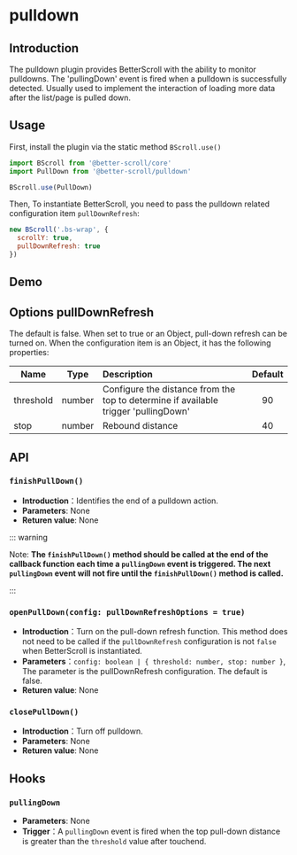 # pulldown

## Introduction

  The pulldown plugin provides BetterScroll with the ability to monitor pulldowns. The 'pullingDown' event is fired when a pulldown is successfully detected. Usually used to implement the interaction of loading more data after the list/page is pulled down.

## Usage

First, install the plugin via the static method `BScroll.use()`

```js
import BScroll from '@better-scroll/core'
import PullDown from '@better-scroll/pulldown'

BScroll.use(PullDown)
```

Then, To instantiate BetterScroll, you need to pass the pulldown related configuration item `pullDownRefresh`:

```js
new BScroll('.bs-wrap', {
  scrollY: true,
  pullDownRefresh: true
})
```

## Demo

<demo qrcode-url="pulldown/">
  <template slot="code-template">
    <<< @/examples/vue/components/pulldown/default.vue?template
  </template>
  <template slot="code-script">
    <<< @/examples/vue/components/pulldown/default.vue?script
  </template>
  <template slot="code-style">
    <<< @/examples/vue/components/pulldown/default.vue?style
  </template>
  <pulldown-default slot="demo"></pulldown-default>
</demo>

## Options pullDownRefresh

The default is false. When set to true or an Object, pull-down refresh can be turned on. When the configuration item is an Object, it has the following properties:

|Name|Type|Description|Default|
|----------|:-----:|:-----------|:--------:|
| threshold | number | Configure the distance from the top to determine if available trigger 'pullingDown' | 90 |
| stop | number | Rebound distance | 40 |

## API

### `finishPullDown()`

  - **Introduction**：Identifies the end of a pulldown action.
  - **Parameters**: None
  - **Returen value**: None

::: warning

Note: **The `finishPullDown()` method should be called at the end of the callback function each time a `pullingDown` event is triggered. The next `pullingDown` event will not fire until the `finishPullDown()` method is called.**

:::

### `openPullDown(config: pullDownRefreshOptions = true)`

  - **Introduction**：Turn on the pull-down refresh function. This method does not need to be called if the `pullDownRefresh` configuration is not `false` when BetterScroll is instantiated.
  - **Parameters**：`config: boolean | { threshold: number, stop: number }`, The parameter is the pullDownRefresh configuration. The default is false.
  - **Returen value**: None

### `closePullDown()`

  - **Introduction**：Turn off pulldown.
  - **Parameters**: None
  - **Returen value**: None

## Hooks

### `pullingDown`

- **Parameters**: None
- **Trigger**：A `pullingDown` event is fired when the top pull-down distance is greater than the `threshold` value after touchend.
